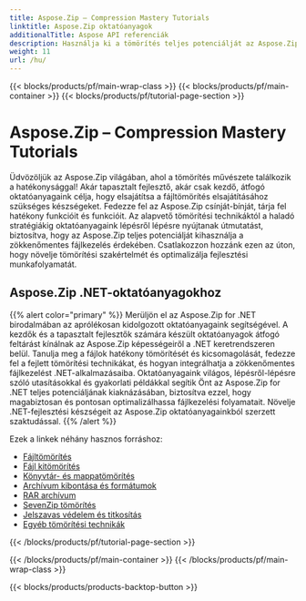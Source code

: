 ```yaml
---
title: Aspose.Zip – Compression Mastery Tutorials
linktitle: Aspose.Zip oktatóanyagok
additionalTitle: Aspose API referenciák
description: Használja ki a tömörítés teljes potenciálját az Aspose.Zip segítségével! Merüljön el átfogó oktatóanyagainkban a szakértői betekintés és a hatékony fájlkezelés érdekében.
weight: 11
url: /hu/
---
```


{{< blocks/products/pf/main-wrap-class >}}
{{< blocks/products/pf/main-container >}}
{{< blocks/products/pf/tutorial-page-section >}}

# Aspose.Zip – Compression Mastery Tutorials


Üdvözöljük az Aspose.Zip világában, ahol a tömörítés művészete találkozik a hatékonysággal! Akár tapasztalt fejlesztő, akár csak kezdő, átfogó oktatóanyagaink célja, hogy elsajátítsa a fájltömörítés elsajátításához szükséges készségeket. Fedezze fel az Aspose.Zip csínját-bínját, tárja fel hatékony funkcióit és funkcióit. Az alapvető tömörítési technikáktól a haladó stratégiákig oktatóanyagaink lépésről lépésre nyújtanak útmutatást, biztosítva, hogy az Aspose.Zip teljes potenciálját kihasználja a zökkenőmentes fájlkezelés érdekében. Csatlakozzon hozzánk ezen az úton, hogy növelje tömörítési szakértelmét és optimalizálja fejlesztési munkafolyamatát.


## Aspose.Zip .NET-oktatóanyagokhoz
{{% alert color="primary" %}}
Merüljön el az Aspose.Zip for .NET birodalmában az aprólékosan kidolgozott oktatóanyagaink segítségével. A kezdők és a tapasztalt fejlesztők számára készült oktatóanyagok átfogó feltárást kínálnak az Aspose.Zip képességeiről a .NET keretrendszeren belül. Tanulja meg a fájlok hatékony tömörítését és kicsomagolását, fedezze fel a fejlett tömörítési technikákat, és hogyan integrálhatja a zökkenőmentes fájlkezelést .NET-alkalmazásaiba. Oktatóanyagaink világos, lépésről-lépésre szóló utasításokkal és gyakorlati példákkal segítik Önt az Aspose.Zip for .NET teljes potenciáljának kiaknázásában, biztosítva ezzel, hogy magabiztosan és pontosan optimalizálhassa fájlkezelési folyamatait. Növelje .NET-fejlesztési készségeit az Aspose.Zip oktatóanyagainkból szerzett szaktudással.
{{% /alert %}}

Ezek a linkek néhány hasznos forráshoz:
 
- [Fájltömörítés](./net/file-compression/)
- [Fájl kitömörítés](./net/file-decompression/)
- [Könyvtár- és mappatömörítés](./net/directory-and-folder-compression/)
- [Archívum kibontása és formátumok](./net/archive-extraction-and-formats/)
- [RAR archívum](./net/rar-archive/)
- [SevenZip tömörítés](./net/sevenzip-compression/)
- [Jelszavas védelem és titkosítás](./net/password-protection-and-encryption/)
- [Egyéb tömörítési technikák](./net/other-compression-techniques/)


{{< /blocks/products/pf/tutorial-page-section >}}

{{< /blocks/products/pf/main-container >}}
{{< /blocks/products/pf/main-wrap-class >}}

{{< blocks/products/products-backtop-button >}}
